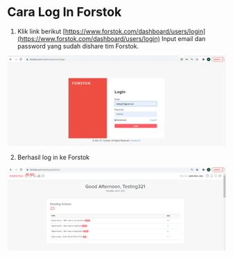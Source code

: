 # Cara Log In Forstok

1. Klik link berikut [https://www.forstok.com/dashboard/users/login](https://www.forstok.com/dashboard/users/login) Input email dan password yang sudah dishare tim Forstok.

![](../../.gitbook/assets/image%20%28397%29.png)

2. Berhasil log in ke Forstok

![](../../.gitbook/assets/image%20%28396%29.png)

